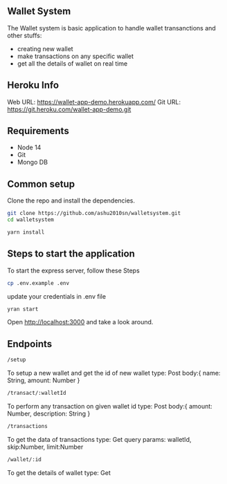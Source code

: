 ## Wallet System

The Wallet system is basic application to handle wallet transanctions and other stuffs:

- creating new wallet
- make transactions on any specific wallet
- get all the details of wallet on real time

## Heroku Info
Web URL: https://wallet-app-demo.herokuapp.com/
Git URL: https://git.heroku.com/wallet-app-demo.git

## Requirements

* Node 14
* Git
* Mongo DB
## Common setup

Clone the repo and install the dependencies.

```bash
git clone https://github.com/ashu2010sn/walletsystem.git
cd walletsystem
```

```bash
yarn install
```

## Steps to start the application

To start the express server, follow these Steps

```bash
cp .env.example .env
```

update your credentials in .env file

```bash
yran start
```

Open [http://localhost:3000](http://localhost:3000) and take a look around.


## Endpoints

```bash
/setup
```
To setup a new wallet and get the id of new wallet
type: Post
body:{
    name: String,
    amount: Number
}


```bash
/transact/:walletId
```
To perform any transaction on given wallet id
type: Post
body:{
    amount: Number,
    description: String
}

```bash
/transactions
```
To get the data of transactions
type: Get
query params: walletId, skip:Number, limit:Number 

```bash
/wallet/:id
```
To get the details of wallet
type: Get

